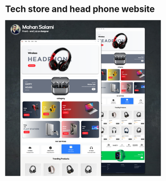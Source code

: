 # Tech store and head phone website
![Example](https://github.com/mahan-salami/headphone-website.github.io/blob/main/Mahan%20Web.png)
